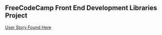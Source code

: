## FreeCodeCamp Front End Development Libraries Project

<a href="https://www.freecodecamp.org/learn/front-end-libraries/front-end-libraries-projects/build-a-javascript-calculator" target="_blank">User Story Found Here</a>
